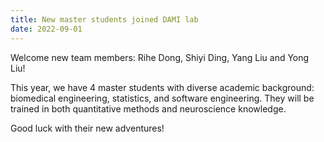 ```yaml
---
title: New master students joined DAMI lab
date: 2022-09-01
---
```

Welcome new team members: Rihe Dong, Shiyi Ding, Yang Liu and Yong Liu! 

<!--more-->

This year, we have 4 master students with diverse academic background: biomedical engineering, statistics, and software engineering. They will be trained in both quantitative methods and neuroscience knowledge. 


Good luck with their new adventures!
